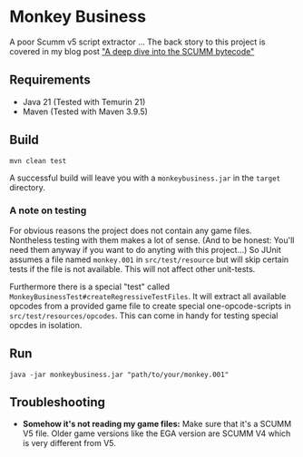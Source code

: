 # Monkey Business

A poor Scumm v5 script extractor ...
The back story to this project is covered in my blog post ["A deep dive into the SCUMM bytecode"](https://tonick.net/p/2021/03/a-deep-dive-into-the-scumm-bytecode/)

## Requirements

* Java 21 (Tested with Temurin 21)
* Maven (Tested with Maven 3.9.5)

## Build

```
mvn clean test
```

A successful build will leave you with a `monkeybusiness.jar` in the `target` directory.

### A note on testing
For obvious reasons the project does not contain any game files.
Nontheless testing with them makes a lot of sense.
(And to be honest: You'll need them anyway if you want to do anyting with this project...)
So JUnit assumes a file named `monkey.001` in `src/test/resource` but will skip certain tests if the file is not available.
This will not affect other unit-tests.

Furthermore there is a special "test" called `MonkeyBusinessTest#createRegressiveTestFiles`.
It will extract all available opcodes from a provided game file to create special one-opcode-scripts in `src/test/resources/opcodes`.
This can come in handy for testing special opcdes in isolation.

## Run

```
java -jar monkeybusiness.jar "path/to/your/monkey.001" 
```

## Troubleshooting

* **Somehow it's not reading my game files:** Make sure that it's a SCUMM V5 file. Older game versions like the EGA version are SCUMM V4 which is very different from V5.
